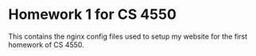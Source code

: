 # Homework 1 for CS 4550

This contains the nginx config files used to setup my website for the first homework of CS 4550.